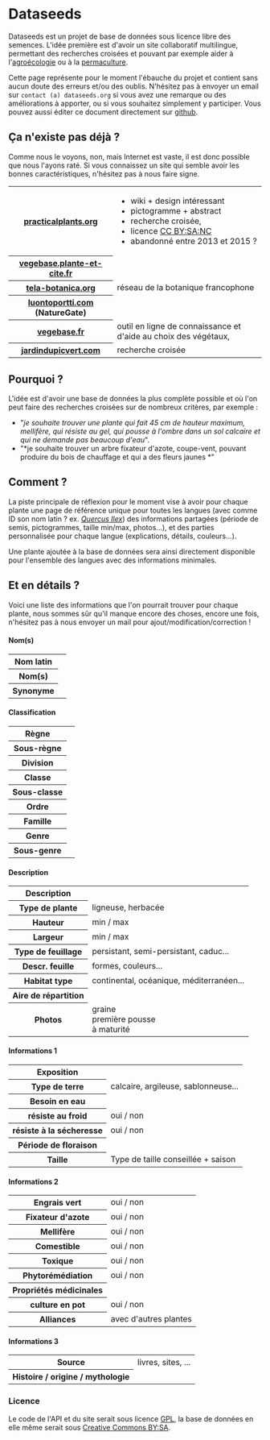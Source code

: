 # Dataseeds

Dataseeds est un projet de base de données sous licence libre des semences. L'idée première est d'avoir un site collaboratif multilingue, permettant des recherches croisées et pouvant par exemple aider à l'[agroécologie](https://fr.wikipedia.org/wiki/Agro%C3%A9cologie) ou à la [permaculture](https://fr.wikipedia.org/wiki/Permaculture).

Cette page représente pour le moment l'ébauche du projet et contient sans aucun doute des erreurs et/ou des oublis. N'hésitez pas à envoyer un email sur `contact (a) dataseeds.org` si vous avez une remarque ou des améliorations à apporter, ou si vous souhaitez simplement y participer. Vous pouvez aussi éditer ce document directement sur [github](https://github.com/skhaen/dataseeds).

## Ça n'existe pas déjà ?

Comme nous le voyons, non, mais Internet est vaste, il est donc possible que nous l'ayons raté. Si vous connaissez un site qui semble avoir les bonnes caractéristiques, n'hésitez pas à nous faire signe.

<table class="table table-striped table-condensed table-bordered">
<tr>
	<th><a href="http://practicalplants.org">practicalplants.org</a></th>
	<td><ul>
		<li>wiki + design intéressant</li>
		<li>pictogramme + abstract</li>
		<li>recherche croisée,</li>
		<li>licence <a href="https://creativecommons.org/licenses/by-nc-sa/3.0/">CC BY:SA:NC</a></li>
		<li>abandonné entre 2013 et 2015 ?</li>
		</ul>
	</td>
</tr>
<tr>
	<th><a href="http://www.vegebase.plante-et-cite.fr/vegebase-web/flows/main;jsessionid=2DA6BEA96425407D27BBC9805BB2E467?execution=e1s1">vegebase.plante-et-cite.fr</a></th>
	<td></td>
</tr>
<tr>
	<th><a href="http://www.tela-botanica.org/page:eflore">tela-botanica.org</a></th>
	<td>réseau de la botanique francophone</td>
</tr>
<tr>
	<th><a href="http://www.luontoportti.com/suomi/">luontoportti.com</a> (NatureGate)</th>
	<td></td>
</tr>
<tr>
	<th><a href="http://www.vegebase.fr/vegebase-web/flows/main;jsessionid=A38DEDC12900864D5E03CB59B0700045?execution=e1s2">vegebase.fr</a></th>
	<td> outil en ligne de connaissance et d'aide au choix des végétaux,</td>
</tr>
<tr>
	<th><a href="http://www.jardindupicvert.com/4daction/w/recherche_de_plantes.rplaniol?session=190mh5sg7ay8f">jardindupicvert.com</a></th>
	<td>recherche croisée</td>
</tr>
</table> 

## Pourquoi ?

L'idée est d'avoir une base de données la plus complète possible et où l'on peut faire des recherches croisées sur de nombreux critères, par exemple : 

* "*je souhaite trouver une plante qui fait 45 cm de hauteur maximum, mellifère, qui résiste au gel, qui pousse à l'ombre dans un sol calcaire et qui ne demande pas beaucoup d'eau*".
* "*je souhaite trouver un arbre fixateur d'azote, coupe-vent, pouvant produire du bois de chauffage et qui a des fleurs jaunes *"

## Comment ?

La piste principale de réflexion pour le moment vise à avoir pour chaque plante une page de référence unique pour toutes les langues (avec comme ID son nom latin ? ex. *[Quercus Ilex](https://fr.wikipedia.org/wiki/Ch%C3%AAne)*)  des informations partagées (période de semis, pictogrammes, taille min/max, photos...), et des parties personnalisée pour chaque langue (explications, détails, couleurs...). 

Une plante ajoutée à la base de données sera ainsi directement disponible pour l'ensemble des langues avec des informations minimales.

## Et en détails ?

Voici une liste des informations que l'on pourrait trouver pour chaque plante, nous sommes sûr qu'il manque encore des choses, encore une fois, n'hésitez pas à nous envoyer un mail pour ajout/modification/correction !

#### Nom(s)

<table class="table table-striped table-condensed table-bordered">
<tr><th class="col-md-6">Nom latin</th><td class="col-md-6"></td></tr>
<tr><th class="col-md-6">Nom(s)</th><td class="col-md-6"></td></tr>
<tr><th class="col-md-6">Synonyme</th><td class="col-md-6"></td></tr>
</table>

#### Classification

<table class="table table-striped table-condensed table-bordered">
<tr>
    <th class="col-md-6">Règne</th>
    <td class="col-md-6"></td>
</tr>
<tr>
    <th class="col-md-6">Sous-règne</th>
    <td class="col-md-6"></td>
</tr>
<tr>
    <th class="col-md-6">Division</th>
    <td class="col-md-6"></td>
</tr>
<tr>
    <th class="col-md-6">Classe</th>
    <td class="col-md-6"></td>
</tr>
<tr>
    <th class="col-md-6">Sous-classe</th>
    <td class="col-md-6"></td>
</tr>
<tr>
    <th class="col-md-6">Ordre</th>
    <td class="col-md-6"></td>
</tr>
<tr>
    <th class="col-md-6">Famille</th>
    <td class="col-md-6"></td>
</tr>
<tr>
    <th class="col-md-6">Genre</th>
    <td class="col-md-6"></td></tr>
</tr>
<tr>
    <th class="col-md-6">Sous-genre</th>
    <td class="col-md-6"></td>
</tr>
</table>

#### Description

<table class="table table-striped table-condensed table-bordered">
<tr><th class="col-md-6">Description</th><td class="col-md-6"></td></tr>
<tr><th class="col-md-6">Type de plante</th><td class="col-md-6">ligneuse, herbacée</td></tr>
<tr><th class="col-md-6">Hauteur</th><td class="col-md-6">min / max</td></tr>
<tr><th class="col-md-6">Largeur</th><td class="col-md-6">min / max</td></tr>
<tr><th class="col-md-6">Type de feuillage</th><td class="col-md-6">persistant, semi-persistant, caduc...</td></tr>
<tr><th class="col-md-6">Descr. feuille</th><td class="col-md-6">formes, couleurs...</td></tr>
<tr><th class="col-md-6">Habitat type</th><td class="col-md-6">continental, océanique, méditerranéen...</td></tr>
<tr><th class="col-md-6">Aire de répartition</th><td class="col-md-6"></td></tr>
<tr><th class="col-md-6">Photos</th><td class="col-md-6">graine<br/>première pousse <br/> à maturité</td></tr>

</table>

#### Informations 1

<table class="table table-striped table-condensed table-bordered">
<tr><th class="col-md-6">Exposition</th><td class="col-md-6"></td></tr>
<tr><th class="col-md-6">Type de terre</th><td class="col-md-6">calcaire, argileuse, sablonneuse...</td></tr>
<tr><th class="col-md-6">Besoin en eau</th><td class="col-md-6"></td></tr>
<tr><th class="col-md-6">résiste au froid</th><td class="col-md-6">oui / non</td></tr>
<tr><th class="col-md-6">résiste à la sécheresse</th><td class="col-md-6">oui / non</td></tr>
<tr><th class="col-md-6">Période de floraison</th><td class="col-md-6"></td></tr>
<tr><th class="col-md-6">Taille</th><td class="col-md-6">Type de taille conseillée + saison</td></tr>
</table>

#### Informations 2

<table class="table table-striped table-condensed table-bordered">
<tr><th class="col-md-6">Engrais vert</th><td class="col-md-6">oui / non</td></tr>
<tr><th class="col-md-6">Fixateur d'azote</th><td class="col-md-6">oui / non</td></tr>
<tr><th class="col-md-6">Mellifère</th><td class="col-md-6">oui / non</td></tr>
<tr><th class="col-md-6">Comestible</th><td class="col-md-6"> oui / non</td></tr>
<tr><th class="col-md-6">Toxique</th><td class="col-md-6">oui / non</td></tr>
<tr><th class="col-md-6">Phytorémédiation</th><td class="col-md-6">oui / non</td></tr>
<tr><th class="col-md-6">Propriétés médicinales</th><td class="col-md-6"></td></tr>
<tr><th class="col-md-6">culture en pot</th><td class="col-md-6">oui / non</td></tr>
<tr><th class="col-md-6">Alliances</th><td class="col-md-6">avec d'autres plantes</td></tr>
</table>

#### Informations 3


<table class="table table-striped table-condensed table-bordered">
<tr><th class="col-md-6">Source</th><td class="col-md-6">livres, sites, ...</td></tr>
<tr><th class="col-md-6">Histoire / origine / mythologie</th><td class="col-md-6"></td></tr>
</table> 





### Licence

Le code de l'API et du site serait sous licence [GPL](https://fr.wikipedia.org/wiki/Licence_publique_g%C3%A9n%C3%A9rale_GNU), la base de données en elle même serait sous [Creative Commons BY:SA](https://creativecommons.org/licenses/by-sa/4.0/legalcode).


